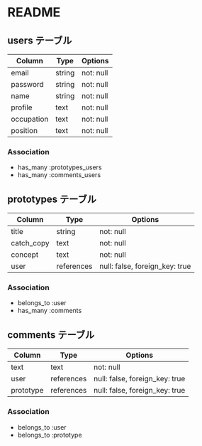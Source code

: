 # README

## users テーブル

| Column     | Type   | Options     |
| --------   | ------ | ----------- |
| email      | string | not:  null  |
| password   | string | not:  null  |
| name       | string | not:  null  |
| profile    | text   | not:  null  |
| occupation | text   | not:  null  |
| position   | text   | not:  null  |

### Association

- has_many :prototypes_users
- has_many :comments_users



## prototypes テーブル

| Column     | Type        | Options                         |
| --------   | ------      | ------------------------------- |
| title      | string      | not:  null                      |
| catch_copy | text        | not:  null                      |
| concept    | text        | not:  null                      |
| user       | references  | null: false, foreign_key: true  |

### Association

- belongs_to :user
- has_many :comments

## comments テーブル

| Column     | Type        | Options                         |
| --------   | ------      | ------------------------------- |
| text       | text        | not:  null                      |
| user       | references  | null: false, foreign_key: true  |
| prototype  | references  | null: false, foreign_key: true  |

### Association

- belongs_to :user
- belongs_to :prototype